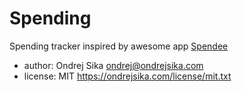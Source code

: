# Spending

Spending tracker inspired by awesome app [Spendee](http://www.spendeeapp.com/)

- author: Ondrej Sika <ondrej@ondrejsika.com>
- license: MIT <https://ondrejsika.com/license/mit.txt>


